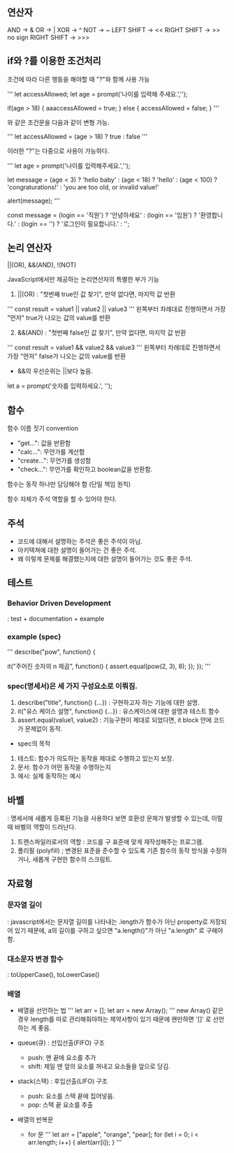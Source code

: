 ## 연산자

AND -> &
OR -> |
XOR -> ^
NOT -> ~
LEFT SHIFT -> <<
RIGHT SHIFT -> >>
no sign RIGHT SHIFT -> >>>

## if와 ?를 이용한 조건처리

조건에 따라 다른 행동을 해야할 때 "?"와 함께 사용 가능

'''
let accessAllowed;
let age = prompt('나이를 입력해 주세요.','');

if(age > 18) {
aaaccessAllowed = true;
} else {
accessAllowed = false;
}
'''

와 같은 조건문을 다음과 같이 변형 가능.

'''
let accessAllowed = (age > 18) ? true : false
'''

이러한 "?"는 다중으로 사용이 가능하다.

'''
let age = prompt('나이를 입력해주세요.','');

let message = (age < 3) ? 'hello baby' :
(age < 18) ? 'hello' :
(age < 100) ? 'congraturations!' :
'you are too old, or invalid value!'

alert(message);
'''

const message = (login == '직원') ? '안녕하세요' :
(login == '임원') ? '환영합니다.' :
(login == '') ? '로그인이 필요합니다.' : '';

## 논리 연산자

||(OR), &&(AND), !(NOT)

JavaScript에서만 제공하는 논리연산자의 특별한 부가 기능

1. ||(OR)
   : "첫번째 true인 값 찾기", 만약 없다면, 마지막 값 반환

'''
const result = value1 || value2 || value3
'''
왼쪽부터 차례대로 진행하면서 가장 "먼저" true가 나오는 값의 value를 반환

2. &&(AND)
   : "첫번째 false인 값 찾기", 만약 없다면, 마지막 값 반환

'''
const result = value1 && value2 && value3
'''
왼쪽부터 차례데로 진행하면서 가장 "먼저" false가 나오는 값의 value를 반환

- &&의 우선순위는 ||보다 높음.

let a = prompt('숫자를 입력하세요.', '');

## 함수

함수 이름 짓기 convention

- "get...": 값을 반환함
- "calc...": 무언가를 계산함
- "create...": 무언가를 생성함
- "check...": 무언가를 확인하고 boolean값을 반환함.

함수는 동작 하나만 담당해야 함 (단일 책임 원칙)

함수 자체가 주석 역할을 할 수 있어야 한다.

## 주석

- 코드에 대해서 설명하는 주석은 좋은 주석이 아님.
- 아키텍쳐에 대한 설명이 들어가는 건 좋은 주석.
- 왜 이렇게 문제를 해결했는지에 대한 설명이 들어가는 것도 좋은 주석.

## 테스트

### Behavior Driven Development

: test + documentation + example

### example (spec)

'''
describe("pow", function() {

it("주어진 숫자의 n 제곱", function() {
assert.equal(pow(2, 3), 8);
});
});
'''

### spec(명세서)은 세 가지 구성요소로 이뤄짐.

1. describe("title", function() {...})
   : 구현하고자 하는 기능에 대한 설명.
2. it("유스 케이스 설명", function() {...})
   : 유스케이스에 대한 설명과 테스트 함수
3. assert.equal(value1, value2)
   : 기능구현이 제대로 되었다면, it block 안에 코드가 문제없이 동작.

- spec의 목적

1. 테스트: 함수가 의도하는 동작을 제대로 수행하고 있는지 보장.
2. 문서: 함수가 어떤 동작을 수행하는지
3. 예시: 실제 동작하는 예시

## 바벨

: 명세서에 새롭게 등록된 기능을 사용하다 보면 호환성 문제가 발생할 수 있는데, 이럴 때 바벨의 역할이 드러난다.

1. 트랜스파일러로서의 역할
   : 코드를 구 표준에 맞게 재작성해주는 프로그램.
2. 폴리필 (polyfill)
   ; 변경된 표준을 준수할 수 있도록 기존 함수의 동작 방식을 수정하거나, 새롭게 구현한 함수의 스크림트.

## 자료형

### 문자열 길이

: javascript에서는 문자열 길이를 나타내는 .length가 함수가 아닌 property로 저장되어 있기 때문에,
a의 길이를 구하고 싶으면 "a.length()"가 아닌 "a.length" 로 구헤야함.

### 대소문자 변경 함수

: toUpperCase(), toLowerCase()

### 배열

- 배열을 선언하는 법
  '''
  let arr = [];
  let arr = new Array();
  '''
  new Array() 같은 경우 length를 따로 관리해줘야하는 제약사항이 있기 때문에 왠만하면 '[]' 로 선언하는 게 좋음.

- queue(큐)
  : 선입선출(FIFO) 구조

  - push: 맨 끝에 요소를 추가
  - shift: 제일 맨 앞의 요소를 꺼내고 요소들을 앞으로 당김.

- stack(스택)
  : 후입선출(LIFO) 구조

  - push: 요소를 스택 끝에 집어넣음.
  - pop: 스택 끝 요소를 추출

- 배열의 반복문
  - for 문
    '''
    let arr = ["apple", "orange", "pear];
    for (let i = 0; i < arr.length; i++) {
    alert(arr[i]);
    }
    '''
